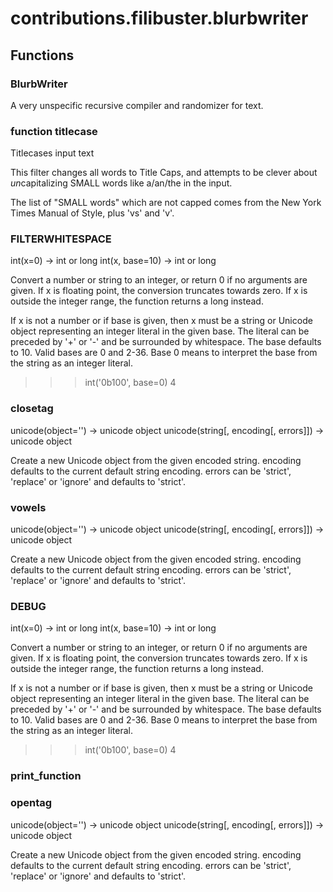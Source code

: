 # contributions.filibuster.blurbwriter


## Functions

### BlurbWriter
A very unspecific recursive compiler and randomizer for text.
### function titlecase
Titlecases input text

This filter changes all words to Title Caps, and attempts to be clever
about *un*capitalizing SMALL words like a/an/the in the input.

The list of "SMALL words" which are not capped comes from
the New York Times Manual of Style, plus 'vs' and 'v'.
### FILTERWHITESPACE
int(x=0) -> int or long
int(x, base=10) -> int or long

Convert a number or string to an integer, or return 0 if no arguments
are given.  If x is floating point, the conversion truncates towards zero.
If x is outside the integer range, the function returns a long instead.

If x is not a number or if base is given, then x must be a string or
Unicode object representing an integer literal in the given base.  The
literal can be preceded by '+' or '-' and be surrounded by whitespace.
The base defaults to 10.  Valid bases are 0 and 2-36.  Base 0 means to
interpret the base from the string as an integer literal.
>>> int('0b100', base=0)
4
### closetag
unicode(object='') -> unicode object
unicode(string[, encoding[, errors]]) -> unicode object

Create a new Unicode object from the given encoded string.
encoding defaults to the current default string encoding.
errors can be 'strict', 'replace' or 'ignore' and defaults to 'strict'.
### vowels
unicode(object='') -> unicode object
unicode(string[, encoding[, errors]]) -> unicode object

Create a new Unicode object from the given encoded string.
encoding defaults to the current default string encoding.
errors can be 'strict', 'replace' or 'ignore' and defaults to 'strict'.
### DEBUG
int(x=0) -> int or long
int(x, base=10) -> int or long

Convert a number or string to an integer, or return 0 if no arguments
are given.  If x is floating point, the conversion truncates towards zero.
If x is outside the integer range, the function returns a long instead.

If x is not a number or if base is given, then x must be a string or
Unicode object representing an integer literal in the given base.  The
literal can be preceded by '+' or '-' and be surrounded by whitespace.
The base defaults to 10.  Valid bases are 0 and 2-36.  Base 0 means to
interpret the base from the string as an integer literal.
>>> int('0b100', base=0)
4
### print_function
### opentag
unicode(object='') -> unicode object
unicode(string[, encoding[, errors]]) -> unicode object

Create a new Unicode object from the given encoded string.
encoding defaults to the current default string encoding.
errors can be 'strict', 'replace' or 'ignore' and defaults to 'strict'.
